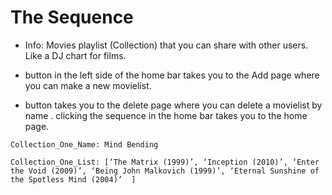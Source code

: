 # The Sequence
- Info: Movies playlist (Collection) that you can share with other users. Like a DJ chart for films.

+ button in the left side of the home bar takes you to the Add page where you can make a new movielist.
- button takes you to the delete page where you can delete a movielist by name .
clicking the sequence  in the home bar takes you to the home page.

```
Collection_One_Name: Mind Bending

Collection_One_List: [‘The Matrix (1999)’, ‘Inception (2010)’, ‘Enter the Void (2009)’, ‘Being John Malkovich (1999)’, ‘Eternal Sunshine of the Spotless Mind (2004)’  ]
```
